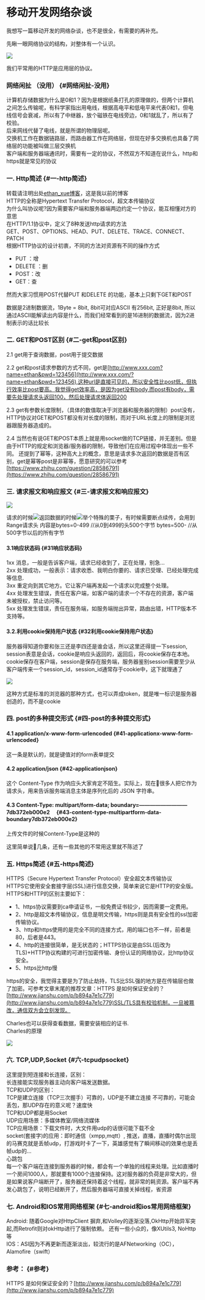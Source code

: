 # 移动开发网络杂谈

我想写一篇移动开发的网络杂谈，也不是很全，有需要的再补充。

先瞅一眼网络协议的结构，对整体有一个认识。

![](/assets/20170505181304112.jpeg)

我们平常用的HTTP是应用层的协议。

### 网络闲扯 （没用） {#网络闲扯-没用}

计算机存储数据为什么是0和1？因为是根据纸条打孔的原理做的，但两个计算机之间怎么传输呢，有科学家指出用电线，根据高电平和低电平来代表0和1，但电线信号会衰减，所以有了中继器，放个磁铁在电线旁边，0和1就乱了，所以有了校验。  
后来网线代替了电线，就是所谓的物理层呢。  
交换机工作在数据链路层，而路由器工作在网络层，但现在好多交换机也具备了网络层的功能被叫做三层交换机  
客户端和服务器端通讯时，需要有一定的协议，不然双方不知道在说什么，http和https就是常见的协议

### 一. Http简述 {#一-http简述}

转载请注明出处[ethan\_xue博客](http://blog.csdn.net/ethan_xue)，这是我以前的博客  
HTTP的全称是Hypertext Transfer Protocol，超文本传输协议  
为什么叫协议呢?因为需要客户端和服务器端两边约定一个协议，能互相懂对方的意思  
在HTTP/1.1协议中，定义了8种发送http请求的方法  
GET、POST、OPTIONS、HEAD、PUT、DELETE、TRACE、CONNECT、PATCH  
根据HTTP协议的设计初衷，不同的方法对资源有不同的操作方式

* PUT ：增
* DELETE ：删
* POST：改
* GET：查

然而大家习惯用POST代替PUT 和DELETE 的功能，基本上只剩下GET和POST

数据是2进制数据流，1Byte = 8bit, 8bit可对应ASCII 有256bit, 正好是8bit, 所以通过ASCII能解读出内容是什么，而我们经常看到的是16进制的数据流，因为2进制表示的话比较长

### 二. GET和POST区别 {#二-get和post区别}

2.1 get用于查询数据，post用于提交数据

2.2 get和post请求参数的方式不同，get是[http://www.xxx.com?name=ethan&pwd=123456](http://www.xxx.com/?name=ethan&pwd=123456),这种url是直接可见的，所以安全性比post低，但执行效率比post要高。我觉得get效率高，是因为get没有body,而post有body，需要先处理请求头返回100，然后处理请求体返回200

2.3 get有参数长度限制，（具体的数值取决于浏览器和服务器的限制）post没有，HTTP协议对GET和POST都没有对长度的限制，而对于URL长度上的限制是浏览器跟服务器造成的。

2.4 当然也有说GET和POST本质上就是用socket做的TCP链接，并无差别。但是由于HTTP的规定和浏览器/服务器的限制，导致他们在应用过程中体现出一些不同。 还提到了幂等，这种高大上的概念，意思是请求多次返回的数据是否有区别，get是幂等post是非幂等，愿意研究的可以参考[https://www.zhihu.com/question/28586791](https://www.zhihu.com/question/28586791)

### 三. 请求报文和响应报文 {#三-请求报文和响应报文}

![](/assets/20170505182319864.png)

请求的时候![](/assets/20170830171710402.png)返回数据的时候![](/assets/20170505182434774.png)举个特殊的栗子，有时候需要断点续传，会用到Range请求头 内容是bytes=0-499 //从0到499的头500个字节 bytes=500- //从500字节以后的所有字节

#### 3.1响应状态码 {#31响应状态码}

1xx 消息，一般是告诉客户端，请求已经收到了，正在处理，别急…  
2xx 处理成功，一般表示：请求收悉、我明白你要的、请求已受理、已经处理完成等信息.  
3xx 重定向到其它地方。它让客户端再发起一个请求以完成整个处理。  
4xx 处理发生错误，责任在客户端，如客户端的请求一个不存在的资源，客户端未被授权，禁止访问等。  
5xx 处理发生错误，责任在服务端，如服务端抛出异常，路由出错，HTTP版本不支持等。

#### 3.2.利用cookie保持用户状态 {#32利用cookie保持用户状态}

服务器得知道你要和张三还是李四还是谁会话，所以这里还得提一下session, session表意是会话，cookie是响应头返回的，返回后，将cookie保存在本地。  
cookie保存在客户端，session是保存在服务端，服务器鉴别session需要至少从客户端传来一个session\_id，session\_id通常存于cookie中，这下就理通了

![](/assets/20170505182631588.jpeg)

这种方式是标准的浏览器的那种方式，也可以弄成token，就是唯一标识是服务器创造的，而不是cookie

### 四. post的多种提交形式 {#四-post的多种提交形式}

#### 4.1 application/x-www-form-urlencoded {#41-applicationx-www-form-urlencoded}

这一条是默认的，就是键值对的form表单提交

#### 4.2 application/json {#42-applicationjson}

这个 Content-Type 作为响应头大家肯定不陌生。实际上，现在很多人把它作为请求头，用来告诉服务端消息主体是序列化后的 JSON 字符串。

#### 4.3 Content-Type: multipart/form-data; boundary=—————————7db372eb000e2　 {#43-content-type-multipartform-data-boundary7db372eb000e2}

上传文件的时候Content-Type是这种的

这里简单说几条，还有一些其他的不常用这里就不陈述了

### 五. Https简述 {#五-https简述}

HTTPS（Secure Hypertext Transfer Protocol）安全超文本传输协议  
HTTPS它使用安全套接字层\(SSL\)进行信息交换，简单来说它是HTTP的安全版。  
HTTPS和HTTP的区别主要如下：

* 1、https协议需要到ca申请证书，一般免费证书较少，因而需要一定费用。
* 2、http是超文本传输协议，信息是明文传输，https则是具有安全性的ssl加密传输协议。
* 3、http和https使用的是完全不同的连接方式，用的端口也不一样，前者是80，后者是443。
* 4、http的连接很简单，是无状态的；HTTPS协议是由SSL\(后改为TLS\)+HTTP协议构建的可进行加密传输、身份认证的网络协议，比http协议安全。
* 5、https比http慢

https的安全，我觉得主要是为了防止劫持，TLS比SSL强的地方是在传输层也做了加密。可参考文章末尾的推荐文章：HTTPS 是如何保证安全的？[http://www.jianshu.com/p/b894a7e1c779](http://www.jianshu.com/p/b894a7e1c779)SSL/TLS具有校验机制，一旦被篡改，通信双方会立刻发现。

Charles也可以获得查看数据，需要安装相应的证书.  
Charles的原理

![](/assets/20170719170734204.png)

### 六. TCP,UDP,Socket {#六-tcpudpsocket}

这里提到短连接和长连接，区别：  
长连接能实现服务器主动向客户端发送数据。  
TCP和UDP的区别：  
TCP是建立连接（TCP三次握手）可靠的，UDP是不建立连接 不可靠的，可能会丢包，那UDP存在的意义呢？速度快  
TCP和UDP都是用Socket  
UDP应用场景：多媒体教室/网络流媒体  
TCP应用场景：下载文件时，大文件用udp的话很可能下载不全  
socket\(套接字\)的应用：即时通信（xmpp,mqtt）, 推送，直播，直播时偶尔出现的马赛克就是丢帧udp，打游戏时卡了一下，英雄感觉有了瞬间移动的效果也是丢帧udp的…  
心跳包  
每一个客户端在连接到服务器的时候，都会有一个单独的线程来处理。比如直播时一个房间1000人，那就要有1000个连接保持。这对服务器的负荷是非常大的，但是如果说客户端断开了，服务器还保持着这个线程，就非常的耗资源。客户端不再发心跳包了，说明已经断开了，然后服务器端可直接关掉线程，省资源

### 七. Android和IOS常用网络框架 {#七-android和ios常用网络框架}

Android: 随着Google对HttpClient 摒弃,和Volley的逐渐没落,OkHttp开始异军突起,而Retrofit则对okHttp进行了强制依赖。 还有一些小众的，像XUtils3, NoHttp等  
IOS：ASI因为不再更新而逐渐淡出，较流行的是AFNetworking（OC），Alamofire（swift）

### 参考： {#参考}

HTTPS 是如何保证安全的？[http://www.jianshu.com/p/b894a7e1c779](http://www.jianshu.com/p/b894a7e1c779)

